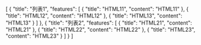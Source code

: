 <univ-feature-page title="HTML" start="#">
[
    {
        "title": "列表1",
        "features": [
            {
                "title": "HTML11",
                "content": "HTML11"
            },
            {
                "title": "HTML12",
                "content": "HTML12"
            },
            {
                "title": "HTML13",
                "content": "HTML13"
            }
        ]
    },
    {
        "title": "列表2",
        "features": [
            {
                "title": "HTML21",
                "content": "HTML21"
            },
            {
                "title": "HTML22",
                "content": "HTML22"
            },
            {
                "title": "HTML23",
                "content": "HTML23"
            }
        ]
    }
]
</univ-feature-page>

